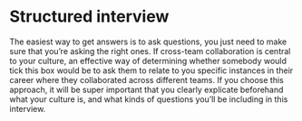 # Structured interview

The easiest way to get answers is to ask questions, you just need to make sure that you’re asking the right ones. If cross-team collaboration is central to your culture, an effective way of determining whether somebody would tick this box would be to ask them to relate to you specific instances in their career where they collaborated across different teams. If you choose this approach, it will be super important that you clearly explicate beforehand what your culture is, and what kinds of questions you’ll be including in this interview.
